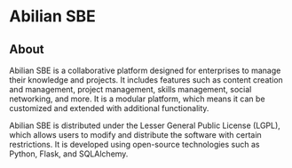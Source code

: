 # Abilian SBE

## About

Abilian SBE is a collaborative platform designed for enterprises to manage their knowledge and projects. It includes features such as content creation and management, project management, skills management, social networking, and more. It is a modular platform, which means it can be customized and extended with additional functionality.

Abilian SBE is distributed under the Lesser General Public License (LGPL), which allows users to modify and distribute the software with certain restrictions. It is developed using open-source technologies such as Python, Flask, and SQLAlchemy.
